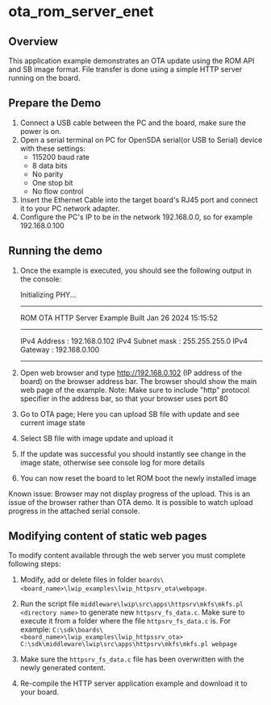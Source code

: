# ota_rom_server_enet

## Overview
This application example demonstrates an OTA update using the ROM API and SB image format.
File transfer is done using a simple HTTP server running on the board.

## Prepare the Demo
1. Connect a USB cable between the PC and the board, make sure the power is on.
2. Open a serial terminal on PC for OpenSDA serial(or USB to Serial) device with these settings:
    - 115200 baud rate
    - 8 data bits
    - No parity
    - One stop bit
    - No flow control
3. Insert the Ethernet Cable into the target board's RJ45 port and connect it to your PC network adapter.
4. Configure the PC's IP to be in the network 192.168.0.0, so for example 192.168.0.100

## Running the demo
1.  Once the example is executed, you should see the following output in the console:

	Initializing PHY...

	************************************************
	ROM OTA HTTP Server Example
	Built Jan 26 2024 15:15:52
	************************************************
	 IPv4 Address     : 192.168.0.102
	 IPv4 Subnet mask : 255.255.255.0
	 IPv4 Gateway     : 192.168.0.100
	************************************************

2. Open web browser and type http://192.168.0.102 (IP address of the board) on the browser address bar.
   The browser should show the main web page of the example.
   Note: Make sure to include "http" protocol specifier in the address bar, so that your browser uses port 80

3. Go to OTA page; Here you can upload SB file with update and see current image state

4. Select SB file with image update and upload it

5. If the update was successful you should instantly see change in the image state, otherwise see console log for more details

6. You can now reset the board to let ROM boot the newly installed image

Known issue:
Browser may not display progress of the upload. This is an issue of the browser rather than OTA demo.
It is possible to watch upload progress in the attached serial console.

## Modifying content of static web pages
To modify content available through the web server you must complete following steps:
  1. Modify, add or delete files in folder `boards\<board_name>\lwip_examples\lwip_httpsrv_ota\webpage`.
  2. Run the script file `middleware\lwip\src\apps\httpsrv\mkfs\mkfs.pl <directory name>` to generate new `httpsrv_fs_data.c`.
     Make sure to execute it from a folder where the file `httpsrv_fs_data.c` is. For example:
        `C:\sdk\boards\<board_name>\lwip_examples\lwip_httpssrv_ota> C:\sdk\middleware\lwip\src\apps\httpsrv\mkfs\mkfs.pl webpage`

  3. Make sure the `httpsrv_fs_data.c` file has been overwritten with the newly generated content.
  4. Re-compile the HTTP server application example and download it to your board. 
